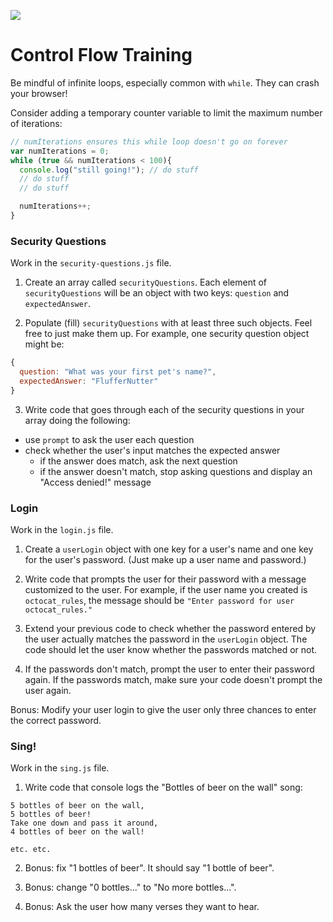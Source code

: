 
![](https://ga-dash.s3.amazonaws.com/production/assets/logo-9f88ae6c9c3871690e33280fcf557f33.png)

# Control Flow Training

Be mindful of infinite loops, especially common with `while`. They can crash your browser!

Consider adding a temporary counter variable to limit the maximum number of iterations:

```js
// numIterations ensures this while loop doesn't go on forever
var numIterations = 0;
while (true && numIterations < 100){
  console.log("still going!"); // do stuff
  // do stuff
  // do stuff

  numIterations++;
}
```


### Security Questions

Work in the `security-questions.js` file.

1. Create an array called `securityQuestions`. Each element of `securityQuestions` will be an object with two keys: `question` and `expectedAnswer`.

2. Populate (fill) `securityQuestions` with at least three such objects. Feel free to just make them up. For example, one security question object might be:  

  ```js
  {
    question: "What was your first pet's name?",
    expectedAnswer: "FlufferNutter"
  }
  ```

3. Write code that goes through each of the security questions in your array doing the following:
  - use `prompt` to ask the user each question   
  - check whether the user's input matches the expected answer    
    - if the answer does match, ask the next question
    - if the answer doesn't match, stop asking questions and display an "Access denied!" message


### Login

Work in the `login.js` file.

1. Create a `userLogin` object with one key for a user's name and one key for the user's password. (Just make up a user name and password.)  

2. Write code that prompts the user for their password with a message customized to the user. For example, if the user name you created is `octocat_rules`, the message should be `"Enter password for user octocat_rules."`

3. Extend your previous code to check whether the password entered by the user actually matches the password in the `userLogin` object. The code should let the user know whether the passwords matched or not.

4. If the passwords don't match, prompt the user to enter their password again.  If the passwords match, make sure your code doesn't prompt the user again.

Bonus: Modify your user login to give the user only three chances to enter the correct password.


### Sing!

Work in the `sing.js` file.

1. Write code that console logs the "Bottles of beer on the wall" song:

  ```
  5 bottles of beer on the wall,
  5 bottles of beer!
  Take one down and pass it around,
  4 bottles of beer on the wall!

  etc. etc.
  ```

2. Bonus: fix "1 bottles of beer". It should say "1 bottle of beer". 

3. Bonus: change "0 bottles..." to "No more bottles...".

4. Bonus: Ask the user how many verses they want to hear.
